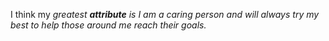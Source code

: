 I think my _greatest **attribute** is I am a caring person and will always try my best to help those around me reach their goals._
